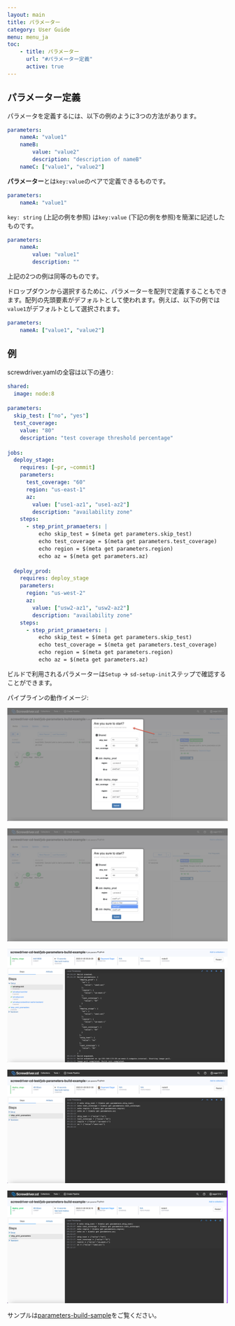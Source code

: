 ```yaml
---
layout: main
title: パラメーター
category: User Guide
menu: menu_ja
toc:
    - title: パラメーター
      url: "#パラメーター定義"
      active: true
---
```

## パラメーター定義
パラメータを定義するには、以下の例のように3つの方法があります。

```yaml
parameters:
    nameA: "value1"
    nameB:
        value: "value2"
        description: "description of nameB"
    nameC: ["value1", "value2"]
```

**パラメーター**とは`key:value`のペアで定義できるものです。

```yaml
parameters:
    nameA: "value1"
```

`key: string` (上記の例を参照) は`key:value` (下記の例を参照)を簡潔に記述したものです。

```yaml
parameters:
    nameA:
        value: "value1"
        description: ""
```

上記の2つの例は同等のものです。

ドロップダウンから選択するために、パラメーターを配列で定義することもできます。配列の先頭要素がデフォルトとして使われます。例えば、以下の例では`value1`がデフォルトとして選択されます。

```yaml
parameters:
    nameA: ["value1", "value2"]
```

## 例
screwdriver.yamlの全容は以下の通り:
```yaml
shared:
  image: node:8

parameters:
  skip_test: ["no", "yes"]
  test_coverage:
    value: "80"
    description: "test coverage threshold percentage"

jobs:
  deploy_stage:
    requires: [~pr, ~commit]
    parameters:
      test_coverage: "60"
      region: "us-east-1"
      az:
        value: ["use1-az1", "use1-az2"]
        description: "availability zone"
    steps:
      - step_print_pramaeters: |
          echo skip_test = $(meta get parameters.skip_test)
          echo test_coverage = $(meta get parameters.test_coverage)
          echo region = $(meta get parameters.region)
          echo az = $(meta get parameters.az)

  deploy_prod:
    requires: deploy_stage
    parameters:
      region: "us-west-2"
      az:
        value: ["usw2-az1", "usw2-az2"]
        description: "availability zone"
    steps:
      - step_print_pramaeters: |
          echo skip_test = $(meta get parameters.skip_test)
          echo test_coverage = $(meta get parameters.test_coverage)
          echo region = $(meta get parameters.region)
          echo az = $(meta get parameters.az)
```

ビルドで利用されるパラメーターは`Setup` -> `sd-setup-init`ステップで確認することができます。

パイプラインの動作イメージ:

![image](../../../user-guide/assets/parameters-event-start.png)

![image](../../../user-guide/assets/parameters-event-start-dropdown.png)

![image](../../../user-guide/assets/parameters-sd-init-step.png)

![image](../../../user-guide/assets/parameters-for-deploy_stage-job.png)

![image](../../../user-guide/assets/parameters-for-deploy_prod-job.png)

サンプルは[parameters-build-sample](https://github.com/screwdriver-cd-test/parameters-build-sample)をご覧ください。
